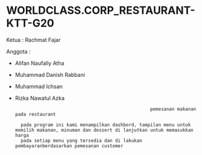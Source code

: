 # WORLDCLASS.CORP_RESTAURANT-KTT-G20

Ketua : Rachmat Fajar

Anggota :
- Alifan Naufally Atha
- Muhammad Danish Rabbani
- Muhammad Ichsan
- Rizka Nawatul Azka



                                                        pemesanan makanan pada restaurant
                                                        
        pada program ini kami menampilkan dashbord, tampilan menu untuk memilih makanan, minuman dan dessert di lanjutkan untuk memasukkan harga
        pada setiap menu yang tersedia dan di lakukan pembayaranberdasarkan pemesanan customer
        
                                              

